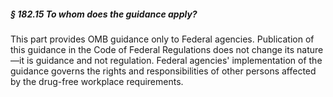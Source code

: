 ##### § 182.15 To whom does the guidance apply? #####

This part provides OMB guidance only to Federal agencies. Publication of this guidance in the Code of Federal Regulations does not change its nature—it is guidance and not regulation. Federal agencies' implementation of the guidance governs the rights and responsibilities of other persons affected by the drug-free workplace requirements.